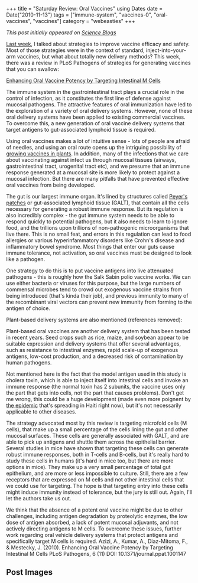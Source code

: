 +++
title = "Saturday Review: Oral Vaccines"
using Dates
date = Date("2010-11-13")
tags = ["immune-system", "vaccines-0", "oral-vaccines", "vaccines"]
category = "webeasties"
+++

_This post initially appeared on [Science Blogs](http://scienceblogs.com/webeasties)_

[Last week](http://scienceblogs.com/webeasties/2010/11/vaccine_delivery_from_an_immun.php), I talked about strategies to improve vaccine efficacy and safety. Most of those strategies were in the context of standard, inject-into-your-arm vaccines, but what about totally new delivery methods? This week, there was a review in PLoS Pathogens of strategies for generating vaccines that you can swallow:

[Enhancing Oral Vaccine Potency by Targeting Intestinal M Cells](http://doi.org/10.1371/journal.ppat.1001147)

The immune system in the gastrointestinal tract plays a crucial role in the control of infection, as it constitutes the first line of defense against mucosal pathogens. The attractive features of oral immunization have led to the exploration of a variety of oral delivery systems. However, none of these oral delivery systems have been applied to existing commercial vaccines. To overcome this, a new generation of oral vaccine delivery systems that target antigens to gut-associated lymphoid tissue is required.

Using oral vaccines makes a lot of intuitive sense - lots of people are afraid of needles, and using an oral route opens up the intriguing possibility of [growing vaccines in plants](http://scienceblogs.com/erv/2010/07/green_our_vaccines_part_ii.php). In addition, many of the infections that we care about vaccinating against infect us through mucosal tissues (airways, gastrointestinal tract, urogenital tract etc), and we presume that an immune response generated at a mucosal site is more likely to protect against a mucosal infection. But there are many pitfalls that have prevented effective oral vaccines from being developed.

The gut is our largest immune organ. It's lined by structures called [Peyer's patches](http://en.wikipedia.org/wiki/Peyer's_patch) or gut-associated lymphoid tissue (GALT), that contain all the cells necessary for generating a robust immune response. But its regulation is also incredibly complex - the gut immune system needs to be able to respond quickly to potential pathogens, but it also needs to learn to ignore food, and the trillions upon trillions of non-pathogenic microorganisms that live there. This is no small feat, and errors in this regulation can lead to food allergies or various hyperinfammatory disorders like Crohn's disease and inflammatory bowel syndrome. Most things that enter our guts cause immune tolerance, not activation, so oral vaccines must be designed to look like a pathogen.

One strategy to do this is to put vaccine antigens into live attenuated pathogens - this is roughly how the Salk Sabin polio vaccine works. We can use either bacteria or viruses for this purpose, but the large numbers of commensal microbes tend to crowd out exogenous vaccine strains from being introduced (that's kinda their job), and previous immunity to many of the recombinant viral vectors can prevent new immunity from forming to the antigen of choice.

Plant-based delivery systems are also mentioned (references removed):

Plant-based oral vaccines are another delivery system that has been tested in recent years. Seed crops such as rice, maize, and soybean appear to be suitable expression and delivery systems that offer several advantages, such as resistance to intestinal enzymes, rapid scale-up of exogenous antigens, low-cost production, and a decreased risk of contamination by human pathogens.

Not mentioned here is the fact that the model antigen used in this study is cholera toxin, which is able to inject itself into intestinal cells and invoke an immune response (the normal toxin has 2 subunits, the vaccine uses only the part that gets into cells, not the part that causes problems). Don't get me wrong, this could be a huge development (made even more poignent by [the epidemic](http://www.nytimes.com/2010/11/09/world/americas/09haiti.html) that's spreading in Haiti right now), but it's not necessarily applicable to other diseases.

The strategy advocated most by this review is targeting microfold cells (M cells), that make up a small percentage of the cells lining the gut and other mucosal surfaces. These cells are generally associated with GALT, and are able to pick up antigens and shuttle them across the epithelial barrier. Several studies in mice have shown that targeting these cells can generate robust immune responses, both in T-cells and B-cells, but it's really hard to study these cells in humans (it's hard in mice too, but there are more options in mice). They make up a very small percentage of total gut epithelium, and are more or less impossible to culture. Still, there are a few receptors that are expressed on M cells and not other intestinal cells that we could use for targeting. The hope is that targeting entry into these cells might induce immunity instead of tolerance, but the jury is still out. 
Again, I'll let the authors take us out.

We think that the absence of a potent oral vaccine might be due to other challenges, including antigen degradation by proteolytic enzymes, the low dose of antigen absorbed, a lack of potent mucosal adjuvants, and not actively directing antigens to M cells. To overcome these issues, further work regarding oral vehicle delivery systems that protect antigens and specifically target M cells is required. 
Azizi, A., Kumar, A., Diaz-Mitoma, F., & Mestecky, J. (2010). Enhancing Oral Vaccine Potency by Targeting Intestinal M Cells PLoS Pathogens, 6 (11) DOI: 10.1371/journal.ppat.1001147

      
  

 ## Post Images


